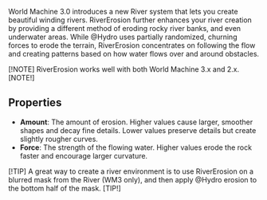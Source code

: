 World Machine 3.0 introduces a new River system that lets you create beautiful winding rivers. RiverErosion further enhances your river creation by providing a different method of eroding rocky river banks, and even underwater areas. While @Hydro uses partially randomized, churning forces to erode the terrain, RiverErosion concentrates on following the flow and creating patterns based on how water flows over and around obstacles.

[!NOTE]
RiverErosion works well with both World Machine 3.x and 2.x.
[NOTE!]

## Properties

- **Amount**: The amount of erosion. Higher values cause larger, smoother shapes and decay fine details. Lower values preserve details but create slightly rougher curves.
- **Force**: The strength of the flowing water. Higher values erode the rock faster and encourage larger curvature.

[!TIP]
A great way to create a river environment is to use RiverErosion on a blurred mask from the River (WM3 only), and then apply @Hydro erosion to the bottom half of the mask.
[TIP!]
